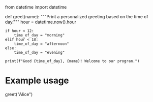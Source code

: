 from datetime import datetime

def greet(name):
    """Print a personalized greeting based on the time of day."""
    hour = datetime.now().hour
    
    if hour < 12:
        time_of_day = "morning"
    elif hour < 18:
        time_of_day = "afternoon"
    else:
        time_of_day = "evening"
        
    print(f"Good {time_of_day}, {name}! Welcome to our program.")

# Example usage
greet("Alice")
